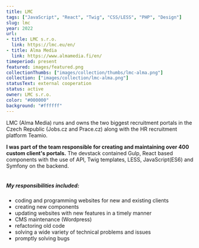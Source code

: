 ```yaml
---
title: LMC
tags: ["JavaScript", "React", "Twig", "CSS/LESS", "PHP", "Design"]
slug: lmc
year: 2022
url:
- title: LMC s.r.o.
  link: https://lmc.eu/en/
- title: Alma Media
  link: https://www.almamedia.fi/en/
timeperiod: present
featured: images/featured.png
collectionThumbs: ["images/collection/thumbs/lmc-alma.png"]
collection: ["images/collection/lmc-alma.png"]
statusText: external cooperation
status: active
owner: LMC s.r.o.
color: "#000000"
background: "#ffffff"
---
```


LMC (Alma Media) runs and owns the two biggest recruitment portals in the Czech Republic (Jobs.cz and Prace.cz) along with the HR recruitment platform Teamio.

**I was part of the team responsible for creating and maintaining over 400 custom client's portals.**
The devstack contained Gulp, React based components with the use of API, Twig templates, LESS, JavaScript(ES6) and Symfony on the backend.
<br><br> 
##### My responsibilities included:
- coding and programming websites for new and existing clients
- creating new components
- updating websites with new features in a timely manner
- CMS maintenance (Wordpress)
- refactoring old code
- solving a wide variety of technical problems and issues
- promptly solving bugs
